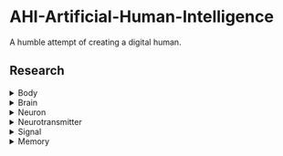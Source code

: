# AHI-Artificial-Human-Intelligence
A humble attempt of creating a digital human. 

## Research
<div>
  <details>
    <summary>Body</summary>
    Contains all organs for an functioning organism.
    Has to have organs to interact with its surroundings (I/O Organs | Input/Output Organs).
  </details>
  <details>
    <summary>Brain</summary>
    Contains Neurons.
  </details>
  <details>
  <summary>Neuron</summary>
    Receives/Sends Signals.
  </details>
  <details>
  <summary>Neurotransmitter</summary>
    Can either be excitatory (positive) or inhibitory (negative). 
  </details>
  <details>
  <summary>Signal</summary>
    Can be sent/received by Neurons.
    Can die when its not forwarded to another Neuron.
  </details>
  <details>
  <summary>Memory</summary>
    The path of Neurons a Signal took until it died.
  </details>
</div>
